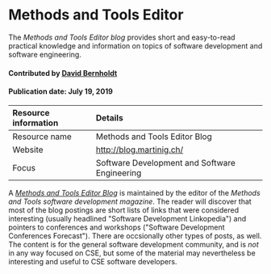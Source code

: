 # Methods and Tools Editor

<!--- deck text start --->
The *Methods and Tools Editor blog* provides short and easy-to-read practical knowledge and information on topics of software development and software engineering.
<!--- deck text end --->

#### Contributed by [David Bernholdt](http://github.com/bernhold "David Bernholdt")
#### Publication date: July 19, 2019 

Resource information | Details
:--- | :--- 
Resource name | Methods and Tools Editor Blog
Website | http://blog.martinig.ch/
Focus | Software Development and Software Engineering

A *[Methods and Tools Editor Blog](http://blog.martinig.ch/)* is maintained by the editor of the *Methods and Tools software development magazine*. The reader will discover that most of the blog postings are short lists of links that were considered interesting (usually headlined "Software Development Linkopedia") and pointers to conferences and workshops ("Software Development Conferences Forecast"). There are occsionally other types of posts, as well.  The content is for the general software development community, and is *not* in any way focused on CSE, but some of the material may nevertheless be interesting and useful to CSE software developers.


<!---
Publish: yes
Pinned: no
Topics: Software engineering
RSS update: 2019-07-19
--->
